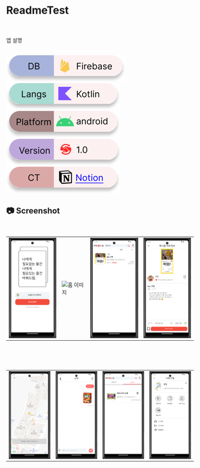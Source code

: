 # ReadmeTest
<br>
<br>
앱 설명
<br>
<br>

![](https://raw.githubusercontent.com/nbclastprojec/ShareDream/c59e74e759f2e734f3d899948d3a5bb940e55f3f/ReadmeImg/DB.svg)![](https://raw.githubusercontent.com/nbclastprojec/ShareDream/c59e74e759f2e734f3d899948d3a5bb940e55f3f/ReadmeImg/Langs.svg)![](https://raw.githubusercontent.com/nbclastprojec/ShareDream/c59e74e759f2e734f3d899948d3a5bb940e55f3f/ReadmeImg/platform.svg)![](https://raw.githubusercontent.com/nbclastprojec/ShareDream/c59e74e759f2e734f3d899948d3a5bb940e55f3f/ReadmeImg/version.svg)<!-- 링크 추가하기 -->
[![](https://raw.githubusercontent.com/nbclastprojec/ShareDream/c59e74e759f2e734f3d899948d3a5bb940e55f3f/ReadmeImg/Notion.svg)](https://www.notion.so/acaa5240dafa4b16bdf53d40deac8061)



## 📷 Screenshot
<br>
<table style="border-spacing: 20px;">
  <tr>
    <td>
      <img src=https://github.com/nbclastprojec/ShareDream/blob/dev/ReadmeImg/%EB%A1%9C%EA%B7%B8%EC%9D%B8%201.png?raw=true alt="로그인 이미지">
    </td>
    <td>
         <img src=https://github.com/nbclastprojec/ShareDream/blob/dev/ReadmeImg/%ED%99%88%201.png?raw=true alt="홈 이미지">
    </td>
    <td>
         <img src=https://github.com/nbclastprojec/ShareDream/blob/dev/ReadmeImg/%EA%B2%8C%EC%8B%9C%EA%B8%80%EA%B2%80%EC%83%89%201.png?raw=true alt="검색 이미지">
    </td>
    <td>
      <img src = https://github.com/nbclastprojec/ShareDream/blob/dev/ReadmeImg/%EB%94%94%ED%85%8C%EC%9D%BC%201.png?raw=true alt="디테일 이미지">
    </td>
  </tr>
</table>
<br><br><br>

<table style="border-spacing: 20px;">
  <tr>
    <td>
      <img src=https://github.com/nbclastprojec/ShareDream/blob/dev/ReadmeImg/%EA%B1%B0%EB%9E%98%EC%9E%A5%EC%86%8C%201.png?raw=true alt="거래장소 이미지">
    </td>
    <td>
         <img src=https://github.com/nbclastprojec/ShareDream/blob/dev/ReadmeImg/%EC%B1%84%ED%8C%85%201.png?raw=true alt="채팅 이미지">
    </td>
    <td>
         <img src=https://github.com/nbclastprojec/ShareDream/blob/dev/ReadmeImg/%EB%82%B4%EC%86%8C%EC%8B%9D%201.png?raw=true alt="내소식 이미">
    </td>
    <td>
      <img src = https://github.com/nbclastprojec/ShareDream/blob/dev/ReadmeImg/%EB%A7%88%EC%9D%B4%ED%8E%98%EC%9D%B4%EC%A7%80%201.png?raw=true alt="마이페이지 이미지">
    </td>
  </tr>
</table>
